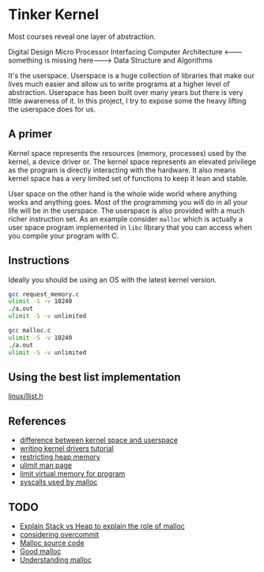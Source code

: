 # Tinker Kernel
Most courses reveal one layer of abstraction.

Digital Design
Micro Processor Interfacing
Computer Architecture
<---something is missing here--->
Data Structure and Algorithms

It's the userspace. Userspace is a huge collection of libraries that make our lives much easier and allow us to write programs at a higher level of abstraction. Userspace has been built over many years but there is very little awareness of it. In this project, I try to expose some the heavy lifting the userspace does for us.

## A primer
Kernel space represents the resources (memory, processes) used by the kernel, a device driver or. The kernel space represents an elevated privilege as the program is directly interacting with the hardware. It also means kernel space has a very limited set of functions to keep it lean and stable.

User space on the other hand is the whole wide world where anything works and anything goes. Most of the programming you will do in all your life will be in the userspace. The userspace is also provided with a much richer instruction set. As an example consider `malloc` which is actually a user space program implemented in `libc` library that you can access when you compile your program with C.

## Instructions
Ideally you should be using an OS with the latest kernel version.
```bash
gcc request_memory.c
ulimit -S -v 10240
./a.out
ulimit -S -v unlimited
```

```bash
gcc malloc.c
ulimit -S -v 10240
./a.out
ulimit -S -v unlimited
```

## Using the best list implementation
[linux/llist.h](https://github.com/torvalds/linux/blob/master/include/linux/llist.h)

## References
* [difference between kernel space and userspace](https://stackoverflow.com/questions/5957570/what-is-the-difference-between-the-kernel-space-and-the-user-space)
* [writing kernel drivers tutorial](http://derekmolloy.ie/writing-a-linux-kernel-module-part-1-introduction/)
* [restricting heap memory](http://geekswing.com/geek/quickie-tutorial-ulimit-soft-limits-hard-limits-soft-stack-hard-stack/)
* [ulimit man page](https://ss64.com/bash/ulimit.html)
* [limit virtual memory for program](https://unix.stackexchange.com/questions/438986/is-setting-ulimit-v-sufficient-to-avoid-memory-leak)
* [syscalls used by malloc](https://sploitfun.wordpress.com/2015/02/11/syscalls-used-by-malloc/)

## TODO
* [Explain Stack vs Heap to explain the role of malloc](https://medium.com/@nickteixeira/stack-vs-heap-whats-the-difference-and-why-should-i-care-5abc78da1a88)
* [considering overcommit](http://www.etalabs.net/overcommit.html)
* [Malloc source code](https://code.woboq.org/userspace/glibc/malloc/malloc.c.html)
* [Good malloc](http://gee.cs.oswego.edu/dl/html/malloc.html)
* [Understanding malloc](https://sploitfun.wordpress.com/2015/02/10/understanding-glibc-malloc/)
